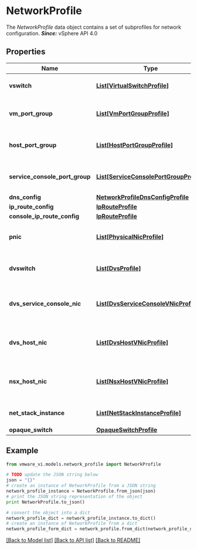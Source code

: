# NetworkProfile

The *NetworkProfile* data object contains a set of subprofiles for network configuration.  ***Since:*** vSphere API 4.0 

## Properties
Name | Type | Description | Notes
------------ | ------------- | ------------- | -------------
**vswitch** | [**List[VirtualSwitchProfile]**](VirtualSwitchProfile.md) | List of virtual switch subprofiles.  Use the *VirtualSwitchProfile.key* property to access a subprofile in the list.  ***Since:*** vSphere API 4.0  | [optional] 
**vm_port_group** | [**List[VmPortGroupProfile]**](VmPortGroupProfile.md) | List of port groups for use by virtual machines.  Use the *VmPortGroupProfile*.*PortGroupProfile.key* property to access a port group in the list.  ***Since:*** vSphere API 4.0  | [optional] 
**host_port_group** | [**List[HostPortGroupProfile]**](HostPortGroupProfile.md) | List of port groups for use by the host.  Use the *HostPortGroupProfile*.*PortGroupProfile.key* property to access port groups in the list.  ***Since:*** vSphere API 4.0  | [optional] 
**service_console_port_group** | [**List[ServiceConsolePortGroupProfile]**](ServiceConsolePortGroupProfile.md) | List of port groups for use by the service console.  The Profile Engine uses this field only when applying a profile to a host that has a service console.  ***Since:*** vSphere API 4.0  | [optional] 
**dns_config** | [**NetworkProfileDnsConfigProfile**](NetworkProfileDnsConfigProfile.md) |  | [optional] 
**ip_route_config** | [**IpRouteProfile**](IpRouteProfile.md) |  | [optional] 
**console_ip_route_config** | [**IpRouteProfile**](IpRouteProfile.md) |  | [optional] 
**pnic** | [**List[PhysicalNicProfile]**](PhysicalNicProfile.md) | List of subprofiles that represent physical NIC configuration.  Use the *PhysicalNicProfile.key* property to access a subprofile in the list.  ***Since:*** vSphere API 4.0  | [optional] 
**dvswitch** | [**List[DvsProfile]**](DvsProfile.md) | List of subprofiles for distributed virtual switches to which this host is connected.  Use the *DvsProfile.key* property to access a subprofile in the list.  ***Since:*** vSphere API 4.0  | [optional] 
**dvs_service_console_nic** | [**List[DvsServiceConsoleVNicProfile]**](DvsServiceConsoleVNicProfile.md) | List of subprofiles for service console Virtual NICs connected to a distributed virtual switch.  Use the *DvsServiceConsoleVNicProfile*.*DvsVNicProfile.key* property to access a subprofile in the list.  ***Since:*** vSphere API 4.0  | [optional] 
**dvs_host_nic** | [**List[DvsHostVNicProfile]**](DvsHostVNicProfile.md) | List of subprofiles for host Virtual NICs connected to a distributed virtual switch.  Use the *DvsHostVNicProfile*.*DvsVNicProfile.key* property to access a subprofile in the list.  ***Since:*** vSphere API 4.0  | [optional] 
**nsx_host_nic** | [**List[NsxHostVNicProfile]**](NsxHostVNicProfile.md) | List of subprofiles for host Virtual NICs connected to a NSX logic switch.  Use the *NsxHostVNicProfile*.*NsxHostVNicProfile.key* property to access a subprofile in the list.  ***Since:*** vSphere API 6.7  | [optional] 
**net_stack_instance** | [**List[NetStackInstanceProfile]**](NetStackInstanceProfile.md) | List of NetStackInstance subprofiles.  Use the *NetStackInstanceProfile.key* property to access a subprofile in the list.  ***Since:*** vSphere API 5.5  | [optional] 
**opaque_switch** | [**OpaqueSwitchProfile**](OpaqueSwitchProfile.md) |  | [optional] 

## Example

```python
from vmware_vi.models.network_profile import NetworkProfile

# TODO update the JSON string below
json = "{}"
# create an instance of NetworkProfile from a JSON string
network_profile_instance = NetworkProfile.from_json(json)
# print the JSON string representation of the object
print NetworkProfile.to_json()

# convert the object into a dict
network_profile_dict = network_profile_instance.to_dict()
# create an instance of NetworkProfile from a dict
network_profile_form_dict = network_profile.from_dict(network_profile_dict)
```
[[Back to Model list]](../README.md#documentation-for-models) [[Back to API list]](../README.md#documentation-for-api-endpoints) [[Back to README]](../README.md)


